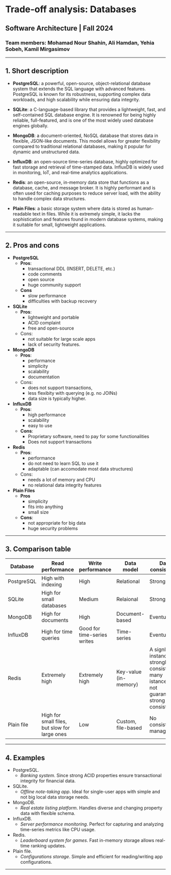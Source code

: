 # Trade-off analysis: Databases
## Software Architecture | Fall 2024  
### Team members: Mohamad Nour Shahin, Ali Hamdan, Yehia Sobeh, Kamil Mirgasimov 

---

## 1. Short description 
- **PostgreSQL**: a powerful, open-source, object-relational database system that extends the SQL language with advanced features. PostgreSQL is known for its robustness, supporting complex data workloads, and high scalability while ensuring data integrity.

- **SQLite**: a C-language-based library that provides a lightweight, fast, and self-contained SQL database engine. It is renowned for being highly reliable, full-featured, and is one of the most widely used database engines globally.

- **MongoDB**: a document-oriented, NoSQL database that stores data in flexible, JSON-like documents. This model allows for greater flexibility compared to traditional relational databases, making it popular for dynamic and unstructured data.

- **InfluxDB**: an open-source time-series database, highly optimized for fast storage and retrieval of time-stamped data. InfluxDB is widely used in monitoring, IoT, and real-time analytics applications.

- **Redis**: an open-source, in-memory data store that functions as a database, cache, and message broker. It is highly performant and is often used for caching purposes to reduce server load, with the ability to handle complex data structures.

- **Plain Files**: a basic storage system where data is stored as human-readable text in files. While it is extremely simple, it lacks the sophistication and features found in modern database systems, making it suitable for small, lightweight applications.

---
## 2. Pros and cons

- **PostgreSQL**
    - **Pros**:
        - transactional DDL (INSERT, DELETE, etc.)
        - code comments
        - open source
        - huge community support
    - **Cons**
        - slow performance
        - difficulties with backup recovery
- **SQLite**
    - **Pros**: 
        - lightweight and portable
        - ACID complaint
        - free and open-source
    - Cons:
        - not suitable for large scale apps
        - lack of security features.
- **MongoDB**
    - **Pros**:
        - performance
        - simplicity
        - scalability
        - documentation
    - Cons:
        - does not support transactions,
        - less flexibity with querying (e.g. no JOINs)
        - data size is typically higher.
- **InfluxDB**
  - **Pros**:
    - high performance
    - scalability
    - easy to use
  - **Cons**: 
    - Proprietary software, need to pay for some functionalities
    - Does not support transactions
- **Redis**
    - **Pros**:
        - performance
        - do not need to learn SQL to use it
        - adaptable (can accomodate most data structures)
    - Cons:
        - needs a lot of memory and CPU
        - no relational data integrity features
- **Plain Files**
    - **Pros**
        - simplicity
        - fits into anything
        - small size 
    - **Cons**:
        - not appropriate for big data
        - huge security problems
---


## 3. Comparison table
| Database | Read performance | Write performance | Data model | Data сonsistency
| ------ | ----------- | ----------- | ----------- | ----------- |
| PostgreSQL | High with indexing | High | Relational | Strong
| SQLite | High for small databases | Medium | Relaional | Strong |
| MongoDB | High for documents | High | Document-based | Eventual |
| InfluxDB | High for time queries | Good for time-series writes | Time-series | Eventual |
| Redis | Extremely high | Extremely high | Key-value (in-memory) | A signle instance is strongly consistent, many istances do not guarantee strong consistency
| Plain file | High for small files, but slow for large ones | Low | Custom, file-based | No consistency management |

---
## 4. Examples

- PostgreSQL.
    - *Banking system*. Since strong ACID properties ensure transactional integrity for financial data.
- SQLite.
    - *Offline note-taking app*. Ideal for single-user apps with simple and not big local data storage needs.
- MongoDB.
    - *Real estate listing platform*. Handles diverse and changing property data with flexible schema.
- InfluxDB.
    - *Server performance monitoring*. Perfect for capturing and analyzing time-series metrics like CPU usage.
- Redis. 
    - *Leaderboard system for games*. Fast in-memory storage allows real-time ranking updates.
- Plain file. 
    - *Configurations storage*. Simple and efficient for reading/writing app configurations.
---


